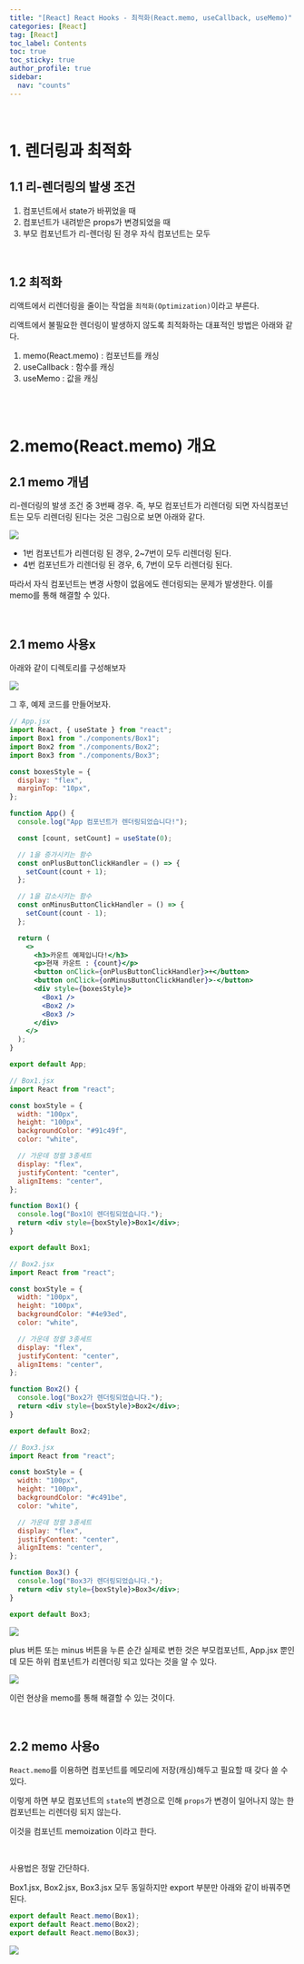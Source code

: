 ```yaml
---
title: "[React] React Hooks - 최적화(React.memo, useCallback, useMemo)"
categories: [React]
tag: [React]
toc_label: Contents
toc: true
toc_sticky: true
author_profile: true
sidebar:
  nav: "counts"
---
```


<br>

# 1. 렌더링과 최적화

## 1.1 리-렌더링의 발생 조건

1. 컴포넌트에서 state가 바뀌었을 때
2. 컴포넌트가 내려받은 props가 변경되었을 때
3. 부모 컴포넌트가 리-렌더링 된 경우 자식 컴포넌트는 모두

<br>

## 1.2 최적화

리액트에서 리렌더링을 줄이는 작업을 `최적화(Optimization)`이라고 부른다.

리액트에서 불필요한 렌더링이 발생하지 않도록 최적화하는 대표적인 방법은 아래와 같다.

1. memo(React.memo) : 컴포넌트를 캐싱
2. useCallback : 함수를 캐싱
3. useMemo : 값을 캐싱

<br><br>

# 2.memo(React.memo) 개요

## 2.1 memo 개념

리-렌더링의 발생 조건 중 3번째 경우. 즉, 부모 컴포넌트가 리렌더링 되면 자식컴포넌트는 모두 리렌더링 된다는 것은 그림으로 보면 아래와 같다.

![](/assets/images/2024/2024-01-27-20-32-30.png)

- 1번 컴포넌트가 리렌더링 된 경우, 2~7번이 모두 리렌더링 된다.
- 4번 컴포넌트가 리렌더링 된 경우, 6, 7번이 모두 리렌더링 된다.

따라서 자식 컴포넌트는 변경 사항이 없음에도 렌더링되는 문제가 발생한다. 이를 memo를 통해 해결할 수 있다.

<br>

## 2.1 memo 사용x

아래와 같이 디렉토리를 구성해보자

![](/assets/images/2024/2024-01-27-20-58-28.png)

그 후, 예제 코드를 만들어보자.

```jsx
// App.jsx
import React, { useState } from "react";
import Box1 from "./components/Box1";
import Box2 from "./components/Box2";
import Box3 from "./components/Box3";

const boxesStyle = {
  display: "flex",
  marginTop: "10px",
};

function App() {
  console.log("App 컴포넌트가 렌더링되었습니다!");

  const [count, setCount] = useState(0);

  // 1을 증가시키는 함수
  const onPlusButtonClickHandler = () => {
    setCount(count + 1);
  };

  // 1을 감소시키는 함수
  const onMinusButtonClickHandler = () => {
    setCount(count - 1);
  };

  return (
    <>
      <h3>카운트 예제입니다!</h3>
      <p>현재 카운트 : {count}</p>
      <button onClick={onPlusButtonClickHandler}>+</button>
      <button onClick={onMinusButtonClickHandler}>-</button>
      <div style={boxesStyle}>
        <Box1 />
        <Box2 />
        <Box3 />
      </div>
    </>
  );
}

export default App;
```

```jsx
// Box1.jsx
import React from "react";

const boxStyle = {
  width: "100px",
  height: "100px",
  backgroundColor: "#91c49f",
  color: "white",

  // 가운데 정렬 3종세트
  display: "flex",
  justifyContent: "center",
  alignItems: "center",
};

function Box1() {
  console.log("Box1이 렌더링되었습니다.");
  return <div style={boxStyle}>Box1</div>;
}

export default Box1;
```

```jsx
// Box2.jsx
import React from "react";

const boxStyle = {
  width: "100px",
  height: "100px",
  backgroundColor: "#4e93ed",
  color: "white",

  // 가운데 정렬 3종세트
  display: "flex",
  justifyContent: "center",
  alignItems: "center",
};

function Box2() {
  console.log("Box2가 렌더링되었습니다.");
  return <div style={boxStyle}>Box2</div>;
}

export default Box2;
```

```jsx
// Box3.jsx
import React from "react";

const boxStyle = {
  width: "100px",
  height: "100px",
  backgroundColor: "#c491be",
  color: "white",

  // 가운데 정렬 3종세트
  display: "flex",
  justifyContent: "center",
  alignItems: "center",
};

function Box3() {
  console.log("Box3가 렌더링되었습니다.");
  return <div style={boxStyle}>Box3</div>;
}

export default Box3;
```

![](/assets/images/2024/2024-01-27-20-57-45.png)

plus 버튼 또는 minus 버튼을 누른 순간 실제로 변한 것은 부모컴포넌트, App.jsx 뿐인데 모든 하위 컴포넌트가 리렌더링 되고 있다는 것을 알 수 있다.

![](/assets/images/2024/2024-01-27-21-03-25.png)

이런 현상을 memo를 통해 해결할 수 있는 것이다.

<br>

## 2.2 memo 사용o

`React.memo`를 이용하면 컴포넌트를 메모리에 저장(캐싱)해두고 필요할 때 갖다 쓸 수 있다.

이렇게 하면 부모 컴포넌트의 `state`의 변경으로 인해 `props`가 변경이 일어나지 않는 한 컴포넌트는 리렌더링 되지 않는다.

이것을 컴포넌트 memoization 이라고 한다.

<br>

사용법은 정말 간단하다.

Box1.jsx, Box2.jsx, Box3.jsx 모두 동일하지만 export 부분만 아래와 같이 바꿔주면 된다.

```jsx
export default React.memo(Box1);
export default React.memo(Box2);
export default React.memo(Box3);
```

![](/assets/images/2024/2024-01-27-21-09-40.png)

<br><br>
